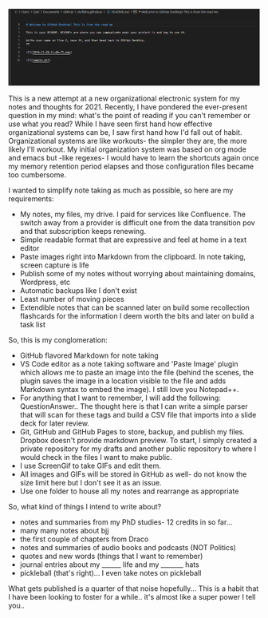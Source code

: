 ![](2020-12-28-14-00-50.png)

This is a new attempt at a new organizational electronic system for my notes and thoughts for 2021. Recently, I have pondered the ever-present question in my mind: what's the point of reading if you can't remember or use what you read? While I have seen first hand how effective organizational systems can be, I saw first hand how I'd fall out of habit. Organizational systems are like workouts- the simpler they are, the more likely I'll workout. My initial organization system was based on org mode and emacs but -like regexes- I would have to learn the shortcuts again once my memory retention period elapses and those configuration files became too cumbersome. 

I wanted to simplify note taking as much as possible, so here are my requirements:

- My notes, my files, my drive. I paid for services like Confluence. The switch away from a provider is difficult one from the data transition pov and that subscription keeps renewing. 
- Simple readable format that are expressive and feel at home in a text editor
- Paste images right into Markdown from the clipboard. In note taking, screen capture is life
- Publish some of my notes without worrying about maintaining domains, Wordpress, etc
- Automatic backups like I don't exist
- Least number of moving pieces
- Extendible notes that can be scanned later on build some recollection flashcards for the information I deem worth the bits and later on build a task list

So, this is my conglomeration:

- GitHub flavored Markdown for note taking 
- VS Code editor as a note taking software and 'Paste Image' plugin which allows me to paste an image into the file (behind the scenes, the plugin saves the image in a location visible to the file and adds Markdown syntax to embed the image). I still love you Notepad++. 
- For anything that I want to remember, I will add the following: <span class="qna">Question</span>Answer.</span>. The thought here is that I can write a simple parser that will scan for these tags and build a CSV file that imports into a slide deck for later review. 
- Git, GitHub and GitHub Pages to store, backup, and publish my files. Dropbox doesn't provide markdown preview. To start, I simply created a private repository for my drafts and another public repository to where I would check in the files I want to make public. 
- I use ScreenGif to take GIFs and edit them.
- All images and GIFs will be stored in GitHub as well- do not know the size limit here but I don't see it as an issue.
- Use one folder to house all my notes and rearrange as appropriate

So, what kind of things I intend to write about?

- notes and summaries from my PhD studies- 12 credits in so far...
- many many notes about bjj
- the first couple of chapters from Draco
- notes and summaries of audio books and podcasts (NOT Politics) 
- quotes and new words (things that I want to remember)
- journal entries about my ______ life and my _______ hats
- pickleball (that's right)... I even take notes on pickleball

What gets published is a quarter of that noise hopefully... This is a habit that I have been looking to foster for a while.. it's almost like a super power I tell you.. 